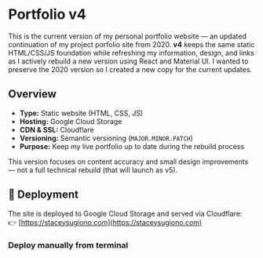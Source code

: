 # Portfolio v4

This is the current version of my personal portfolio website — an updated continuation of my project porfolio site from 2020. **v4** keeps the same static HTML/CSS/JS foundation while refreshing my information, design, and links as I actively rebuild a new version using React and Material UI.
I wanted to preserve the 2020 version so I created a new copy for the current updates.

## Overview

- **Type:** Static website (HTML, CSS, JS)
- **Hosting:** Google Cloud Storage
- **CDN & SSL:** Cloudflare
- **Versioning:** Semantic versioning (`MAJOR.MINOR.PATCH`)
- **Purpose:** Keep my live portfolio up to date during the rebuild process

This version focuses on content accuracy and small design improvements — not a full technical rebuild (that will launch as v5).

## 🚀 Deployment

The site is deployed to Google Cloud Storage and served via Cloudflare:  
👉 [https://staceysugiono.com](https://staceysugiono.com)

### Deploy manually from terminal

<!-- Update here -->
